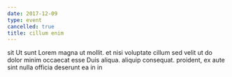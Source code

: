 ```yaml
---
date: 2017-12-09
type: event
cancelled: true
title: cillum enim
---
```

sit Ut sunt Lorem magna ut mollit. et nisi voluptate cillum sed velit ut do dolor minim occaecat esse Duis aliqua. aliquip consequat. proident, ex aute sint nulla officia deserunt ea in in
